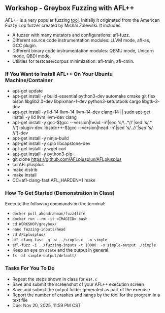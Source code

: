 ## Workshop - Greybox Fuzzing with AFL++

AFL++ is a very popular fuzzing [tool](https://aflplus.plus/).
Initially it originated from the American Fuzzy Lop fuzzer created by Michal Zalewski. 
It includes:

- A fuzzer with many mutators and configurations: afl-fuzz.
- Different source code instrumentation modules: LLVM mode, afl-as, GCC plugin.
- Different binary code instrumentation modules: QEMU mode, Unicorn mode, QBDI mode.
- Utilities for testcase/corpus minimization: afl-tmin, afl-cmin.

### If You Want to Install AFL++ On Your Ubuntu Machine/Container 

- apt-get update
- apt-get install -y build-essential python3-dev automake cmake git flex bison libglib2.0-dev libpixman-1-dev python3-setuptools cargo libgtk-3-dev
- apt-get install -y lld-14 llvm-14 llvm-14-dev clang-14 || sudo apt-get install -y lld llvm llvm-dev clang
- apt-get install -y gcc-$(gcc --version|head -n1|sed 's/\..*//'|sed 's/.* //')-plugin-dev libstdc++-$(gcc --version|head -n1|sed 's/\..*//'|sed 's/.* //')-dev
- apt-get install -y ninja-build
- apt-get install -y cpio libcapstone-dev
- apt-get install -y wget curl 
- apt-get install -y python3-pip
- git clone https://github.com/AFLplusplus/AFLplusplus
- cd AFLplusplus
- make distrib
- make install
- CC=afl-clang-fast AFL_HARDEN=1 make

### How To Get Started (Demonstration in Class)

Execute the following commands on the terminal: 

- `docker pull akondrahman/fuzz4life`
- `docker run --rm -it <IMAGEID> bash`
- `cd WORKSHOP/greybox/`
- `nano fuzzing-inputs/head`
- `cd AFLplusplus/`
- `afl-clang-fast -g -w ../simple.c  -o simple`
- `afl-fuzz -i ../fuzzing-inputs -t 10000  -o simple-output ./simple`
- Keep an eye on `state` and the output in general 
- `ls -al simple-output/default/`


### Tasks For You To Do 

- Repeat the steps shown in class for `e14.c`
- Save and submit the screenshot of your AFL++ execution screen
- Save and submit the output folder generated as part of the exercise
- Report the number of crashes and hangs by the tool for the program  in a text file 
- Due: Nov 20, 2025, 11:59 PM CST